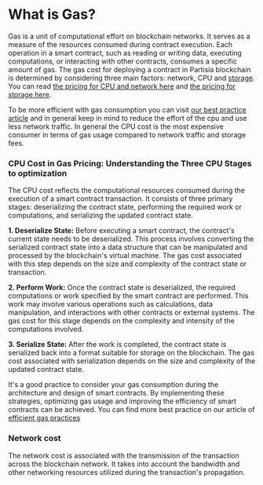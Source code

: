 # What is Gas?
<div class="dot-navigation">
    <a class="dot-navigation__item dot-navigation__item--active" href="what-is-gas.html"></a>
    <a class="dot-navigation__item" href="gas-pricing.html"></a>
    <a class="dot-navigation__item" href="storage-gas-price.html"></a>
    <a class="dot-navigation__item" href="zk-computation-gas-fees.html"></a>
    <a class="dot-navigation__item" href="how-to-get-testnet-gas.html"></a>
    <a class="dot-navigation__item" href="efficient-gas-practices.html"></a>
    <a class="dot-navigation__item" href="contract-to-contract-gas-estimation.html"></a>
    <!-- Repeat above for more dots -->
</div>

Gas is a unit of computational effort on blockchain networks. It serves as a measure of the resources consumed during contract execution. Each operation in a smart contract, such as reading or writing data, executing computations, or interacting with other contracts, consumes a specific amount of gas. The gas cost for deploying a contract in Partisia blockchain is determined by considering three main factors: network, CPU and [storage](storage-gas-price.md). You can read [the pricing for CPU and network here](gas-pricing.md) and [the pricing for storage here](storage-gas-price.md).

To be more efficient with gas consumption you can visit [our best practice article](efficient-gas-practices.md) and in general keep in mind to reduce the effort of the cpu and use less network traffic. In general the CPU cost is the most expensive consumer in terms of gas usage compared to network traffic and storage fees. 

### CPU Cost in Gas Pricing: Understanding the Three CPU Stages to optimization
The CPU cost reflects the computational resources consumed during the execution of a smart contract transaction. It consists of three primary stages: deserializing the contract state, performing the required work or computations, and serializing the updated contract state.

**1. Deserialize State:** Before executing a smart contract, the contract's current state needs to be deserialized. This process involves converting the serialized contract state into a data structure that can be manipulated and processed by the blockchain's virtual machine. The gas cost associated with this step depends on the size and complexity of the contract state or transaction.

**2. Perform Work:** Once the contract state is deserialized, the required computations or work specified by the smart contract are performed. This work may involve various operations such as calculations, data manipulation, and interactions with other contracts or external systems. The gas cost for this stage depends on the complexity and intensity of the computations involved.

**3. Serialize State:** After the work is completed, the contract state is serialized back into a format suitable for storage on the blockchain. The gas cost associated with serialization depends on the size and complexity of the updated contract state.

It's a good practice to consider your gas consumption during the architecture and design of smart contracts. By implementing these strategies, optimizing gas usage and improving the efficiency of smart contracts can be achieved. You can find more best practice on our article of [efficient gas practices](efficient-gas-practices.md)

### Network cost
The network cost is associated with the transmission of the transaction across the blockchain network. It takes into account the bandwidth and other networking resources utilized during the transaction's propagation.